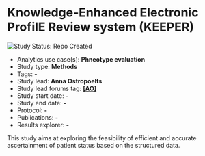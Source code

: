 Knowledge-Enhanced Electronic ProfilE Review system (KEEPER)
=============

<img src="https://img.shields.io/badge/Study%20Status-Repo%20Created-lightgray.svg" alt="Study Status: Repo Created">

- Analytics use case(s): **Phneotype evaluation**
- Study type: **Methods**
- Tags: **-**
- Study lead: **Anna Ostropoelts**
- Study lead forums tag: **[[AO]](https://forums.ohdsi.org/u/aostropolets)**
- Study start date: **-**
- Study end date: **-**
- Protocol: **-**
- Publications: **-**
- Results explorer: **-**

This study aims at exploring the feasibility of efficient and accurate ascertainment of patient status based on the structured data.

